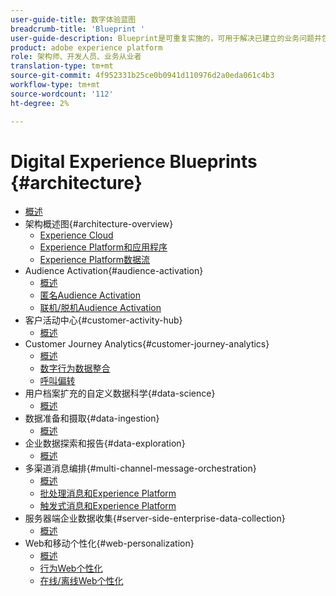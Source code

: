 ```yaml
---
user-guide-title: 数字体验蓝图
breadcrumb-title: 'Blueprint '
user-guide-description: Blueprint是可重复实施的，可用于解决已建立的业务问题并包含体系结构图、技术注意事项和相关文档链接。
product: adobe experience platform
role: 架构师、开发人员、业务从业者
translation-type: tm+mt
source-git-commit: 4f952331b25ce0b0941d110976d2a0eda061c4b3
workflow-type: tm+mt
source-wordcount: '112'
ht-degree: 2%

---
```


# Digital Experience Blueprints {#architecture}

+ [概述](/help/blueprints/overview.md)
+ 架构概述图{#architecture-overview}
   + [Experience Cloud](/help/blueprints/experience-platform/experience-cloud.md)
   + [Experience Platform和应用程序](/help/blueprints/experience-platform/platform-applications.md)
   + [Experience Platform数据流](/help/blueprints/experience-platform/platform-data-flow.md)
+ Audience Activation{#audience-activation}
   + [概述](/help/blueprints/audience-activation/overview.md)
   + [匿名Audience Activation](/help/blueprints/audience-activation/anonymous.md)
   + [联机/脱机Audience Activation](/help/blueprints/audience-activation/online-offline.md)
+ 客户活动中心{#customer-activity-hub}
   + [概述](/help/blueprints/customer-activity-hub/overview.md)
+ Customer Journey Analytics{#customer-journey-analytics}
   + [概述](/help/blueprints/customer-journey-analytics/overview.md)
   + [数字行为数据整合](/help/blueprints/customer-journey-analytics/digital-behavioral-data-consolidation.md)
   + [呼叫偏转](/help/blueprints/customer-journey-analytics/call-deflect.md)
+ 用户档案扩充的自定义数据科学{#data-science}
   + [概述](/help/blueprints/data-science/overview.md)
+ 数据准备和摄取{#data-ingestion}
   + [概述](/help/blueprints/data-ingestion/overview.md)
+ 企业数据探索和报告{#data-exploration}
   + [概述](/help/blueprints/data-exploration/overview.md)
+ 多渠道消息编排{#multi-channel-message-orchestration}
   + [概述](/help/blueprints/multi-channel-message-orchestration/overview.md)
   + [批处理消息和Experience Platform](/help/blueprints/multi-channel-message-orchestration/batch-messaging.md)
   + [触发式消息和Experience Platform](/help/blueprints/multi-channel-message-orchestration/triggered-messaging.md)
+ 服务器端企业数据收集{#server-side-enterprise-data-collection}
   + [概述](/help/blueprints/server-side-enterprise-data-collection/overview.md)
+ Web和移动个性化{#web-personalization}
   + [概述](/help/blueprints/web-personalization/overview.md)
   + [行为Web个性化](/help/blueprints/web-personalization/behavioral.md)
   + [在线/离线Web个性化](/help/blueprints/web-personalization/online-offline.md)

